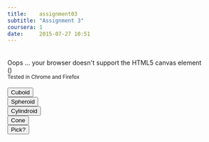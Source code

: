 ```yaml
---
title:    assignment03
subtitle: "Assignment 3"
coursera: 1
date:     2015-07-27 10:51
---
```


<div class="col-md-12 text-center" style="background-color: rgba(255, 255, 255, 0.5); position: absolute; left: 0; z-index: 1; overflow: hidden;">
    <span id="controlPanelTitle" onclick="toggleControls('controlPanelTitle', 'controlPanel')" style="cursor: pointer;"><i class="fa fa-object-group"></i></span>
    <div id="controlPanel" style="display: none; font-family: 'Courier New', Courier, monospace;">
    <div class="row" style="padding-bottom: 20px;">
        <div class="col-md-8 col-md-offset-2 text-center" style="padding: 10px 0px;"><b>Object Options</b></div>
        <div class="row" style="padding-bottom: 5px;">
            <div class="col-md-10 col-md-offset-1">
                <div class="col-md-2 text-center">Object</div>
                <div class="col-md-2 text-center">Color</div>
                <div class="col-md-2 text-center">Light</div>
                <div class="col-md-2 text-center">Fill</div>
                <div class="col-md-2 text-center">Wireframe</div>
                <div class="col-md-2 text-center">Delete</div>
            </div>
        </div>
        <div class="row" style="padding-bottom: 5px;">
            <div class="col-md-10 col-md-offset-1">
                <div class="col-md-2 text-center">
                    <select id="shapeSelector" onchange="selectObject(this.value)" style="width: 120px">
                        <option value="0">Draw an Object</option>
                    </select>
                </div>
                <div class="col-md-2 text-center">
                    <input class="color {hash: true, required: false} color-round" id="objColUI" value="#ff0000" onchange="setColor(this.value)" />
                </div>
                <div class="col-md-2 text-center">
                    <input type="checkbox" id="uiObjectLight" onchange="enableLight(this.checked)" checked />
                </div>
                <div class="col-md-2 text-center">
                    <input type="checkbox" id="uiObjectFill" onchange="enableFill(this.checked)" checked />
                </div>
                <div class="col-md-2 text-center">
                    <input type="checkbox" id="uiObjectWireFrame" onchange="enableWireFrame(this.checked)" />
                </div>
                <div class="col-md-2 text-center">
                    <div onclick="deleteObject()"><i class="fa fa-trash-o"></i></div>
                </div>
            </div>
        </div>
        <div class="row" style="padding-bottom: 5px;">
            <div class="col-md-10 col-md-offset-1">
                <div class="col-md-4 text-center">Scale</div>
                <div class="col-md-4 text-center">Rotate</div>
                <div class="col-md-4 text-center">Move</div>
            </div>
        </div>
        <div class="row" style="padding-bottom: 5px;">
            <div class="col-md-10 col-md-offset-1">
                <div class="col-md-4 text-center">
                    X <input id="uiObjectPos_00" type="range" min="0.0" max="5.0" step="0.1" value="1.0" oninput="setScale(0, this.value)" style="" /> <span class="slider-value" id="uiObjectPosVal_00">1.0</span>
                </div>
                <div class="col-md-4 text-center">
                    X <input id="uiObjectPos_01" type="range" min="0" max="360" step="1" value="0" oninput="setRotation(0, this.value)" style="" /> <span class="slider-value" id="uiObjectPosVal_01">0</span>
                </div>
                <div class="col-md-4 text-center">
                    X <input id="uiObjectPos_02" type="range" min="-4.0" max="4.0" step="0.1" value="0.0" oninput="setTranslation(0, this.value)" style="" /> <span class="slider-value" id="uiObjectPosVal_02">0.0</span>
                </div>
            </div>
        </div>
        <div class="row" style="padding-bottom: 5px;">
            <div class="col-md-10 col-md-offset-1">
                <div class="col-md-4 text-center">
                    Y <input id="uiObjectPos_10" type="range" min="0.0" max="5.0" step="0.1" value="1.0" oninput="setScale(1, this.value)" style="" /> <span class="slider-value" id="uiObjectPosVal_10">1.0</span>
                </div>
                <div class="col-md-4 text-center">
                    Y <input id="uiObjectPos_11" type="range" min="0" max="360" step="1" value="0" oninput="setRotation(1, this.value)" style="" /> <span class="slider-value" id="uiObjectPosVal_11">0</span>
                </div>
                <div class="col-md-4 text-center">
                    Y <input id="uiObjectPos_12" type="range" min="-4.0" max="4.0" step="0.1" value="0.0" oninput="setTranslation(1, this.value)" style="" /> <span class="slider-value" id="uiObjectPosVal_12">0.0</span>
                </div>
            </div>
        </div>
        <div class="row" style="padding-bottom: 5px;">
            <div class="col-md-10 col-md-offset-1">
                <div class="col-md-4 text-center">
                    Z <input id="uiObjectPos_20" type="range" min="0.0" max="5.0" step="0.1" value="1.0" oninput="setScale(2, this.value)" style="" /> <span class="slider-value" id="uiObjectPosVal_20">1.0</span>
                </div>
                <div class="col-md-4 text-center">
                    Z <input id="uiObjectPos_21" type="range" min="0" max="360" step="1" value="0" oninput="setRotation(2, this.value)" style="" /> <span class="slider-value" id="uiObjectPosVal_21">0</span>
                </div>
                <div class="col-md-4 text-center">
                    Z <input id="uiObjectPos_22" type="range" min="-4.0" max="4.0" step="0.1" value="0.0" oninput="setTranslation(2, this.value)" style="" /> <span class="slider-value" id="uiObjectPosVal_22">0.0</span>
                </div>
            </div>
        </div>
    </div>
    <div class="row" style="padding-bottom: 20px;">
        <div class="col-md-8 col-md-offset-2 text-center" style="padding: 10px 0px; border-top: 1px dashed;"><b>Light Options</b></div>
        <div class="row" style="padding-bottom: 5px;">
            <div class="col-md-6 col-md-offset-3">
                <div class="col-md-4 text-center" style="border-bottom: 1px dashed;">Type</div>
                <div class="col-md-4 text-center" style="border-bottom: 1px dashed;">Color</div>
                <div class="col-md-4 text-center" style="border-bottom: 1px dashed;">On</div>
            </div>
        </div>
        <div class="row" style="padding-bottom: 5px;">
            <div class="col-md-6 col-md-offset-3">
                <div class="col-md-4 text-center">Ambient Light</div>
                <div class="col-md-4 text-center">
                    <input class="color {hash: true, required: false} color-round" value="#333333" onchange="setAmbientLightColor(this.value)" />
                </div>
                <div class="col-md-4 text-center">
                    <input type="checkbox" id="ambientLight" checked />
                </div>
            </div>
        </div>
        <div class="row" style="padding-bottom: 5px;">
            <div class="col-md-6 col-md-offset-3">
                <div class="col-md-4 text-center">Point Light</div>
                <div class="col-md-4 text-center">
                    <input class="color {hash: true, required: false} color-round" value="#ffffff" onchange="setPointLightColor(this.value)" />
                </div>
                <div class="col-md-4 text-center">
                    <input type="checkbox" id="pointLight" checked />
                </div>
            </div>
        </div>
        <div class="row" style="padding-bottom: 5px;">
            <div class="col-md-6 col-md-offset-3 text-center">Point Light Position</div>
        </div>
        <div class="row" style="padding-bottom: 5px;">
            <div class="col-md-10 col-md-offset-1">
                <div class="col-md-4 text-center">
                    X <input id="uiPointLightPos_0" type="range" min="-10.0" max="10.0" step="0.1" value="0.0" oninput="setPointLightPos(0, this.value)" /> <span class="slider-value" id="uiPointLightPosVal_0">0.0</span>
                </div>
                <div class="col-md-4 text-center">
                    Y <input id="uiPointLightPos_1" type="range" min="-10.0" max="10.0" step="0.1" value="0.0" oninput="setPointLightPos(1, this.value)" /> <span class="slider-value" id="uiPointLightPosVal_1">0.0</span>
                </div>
                <div class="col-md-4 text-center">
                    Z <input id="uiPointLightPos_2" type="range" min="-10.0" max="10.0" step="0.1" value="1.0" oninput="setPointLightPos(2, this.value)" /> <span class="slider-value" id="uiPointLightPosVal_2">0.0</span>
                </div>
            </div>
        </div>
    </div>
    <div class="row" style="padding-bottom: 10px;">
        <div class="col-md-8 col-md-offset-2 text-center" style="padding: 10px 0px; border-top: 1px dashed;"><b>Canvas Options</b></div>
        <div class="row" style="padding-bottom: 5px;">
            <div class="col-md-8 col-md-offset-2">
                <div class="col-md-3 text-center">
                    <input type="color" value="#4D4D4D" oninput="setBGColor(this.value)" />
                </div>
                <div class="col-md-3 text-center">
                    <button type="button" onclick="resetAxes()">Reset Axes</button>
                </div>
                <div class="col-md-3 text-center">
                    <button type="button" onclick="resetCanvas()">Clear Canvas</button>
                </div>
                <div class="col-md-3 text-center">
                    <button type="button" onclick="saveImage()">Save Image</button>
                </div>
            </div>
        </div>
    </div>
    </div>
</div>

<div class="row" style="padding-top: 20px;">
    <div class="col-md-12">
        <canvas id="gl-canvas" width="1024" height="512" style="cursor: crosshair;">
            Oops ... your browser doesn't support the HTML5 canvas element
        </canvas>
    </div>
</div>

<div class="row">
    <div class="col-md-12 text-center">
        (<span id="info"></span>)<br/>
    </div>
    <div class="col-md-12 text-center">
        <small>Tested in Chrome and Firefox</small><br/><br/>
    </div>
    <div class="col-md-12 text-center">
        <div class="col-md-2">
            <button type="button" onclick="selectShape(4)">Cuboid</button>
        </div>
        <div class="col-md-2">
            <button type="button" onclick="selectShape(5)">Spheroid</button>
        </div>
        <div class="col-md-2">
            <button type="button" onclick="selectShape(6)">Cylindroid</button>
        </div>
        <div class="col-md-2">
            <button type="button" onclick="selectShape(7)">Cone</button>
        </div>
        <div class="col-md-2">
            <button type="button" onclick="setPickMode()">Pick?</button>
        </div>
    </div>
</div>